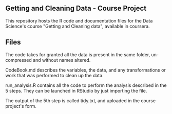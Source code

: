 ## Getting and Cleaning Data - Course Project


This repository hosts the R code and documentation files for the Data Science's course "Getting and Cleaning data", available in coursera.

## Files


The code takes for granted all the data is present in the same folder, un-compressed and without names altered.

CodeBook.md describes the variables, the data, and any transformations or work that was performed to clean up the data.

run_analysis.R contains all the code to perform the analysis described in the 5 steps. They can be launched in RStudio by just importing the file.

The output of the 5th step is called tidy.txt, and uploaded in the course project's form.
